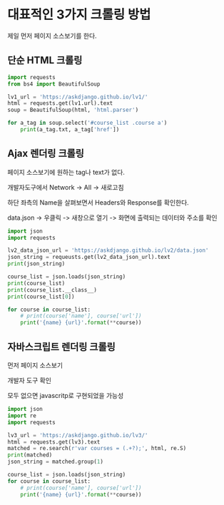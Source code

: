 # 대표적인 3가지 크롤링 방법

제일 먼저 페이지 소스보기를 한다.

## 단순 HTML 크롤링

```py
import requests
from bs4 import BeautifulSoup

lv1_url = 'https://askdjango.github.io/lv1/'
html = requests.get(lv1.url).text
soup = BeautifulSoup(html, 'html.parser')

for a_tag in soup.select('#course_list .course a')
    print(a_tag.txt, a_tag['href'])
```

## Ajax 렌더링 크롤링

페이지 소스보기에 원하는 tag나 text가 없다.

개발자도구에서 Network -> All -> 새로고침

하단 좌측의 Name을 살펴보면서 Headers와 Response를 확인한다.

data.json -> 우클릭 -> 새창으로 열기 -> 화면에 출력되는 데이터와 주소를 확인

```py
import json
import requests

lv2_data_json_url = 'https://askdjango.github.io/lv2/data.json'
json_string = requeusts.get(lv2_data_json_url).text
print(json_string)

course_list = json.loads(json_string)
print(course_list)
print(course_list.__class__)
print(course_list[0])

for course in course_list:
    # print(course['name'], course['url'])
    print('{name} {url}'.format(**course))
```

## 자바스크립트 렌더링 크롤링

먼저 페이지 소스보기

개발자 도구 확인

모두 없으면 javascritp로 구현되었을 가능성

```py
import json
import re
import requests

lv3_url = 'https://askdjango.github.io/lv3/'
html = requests.get(lv3).text
matched = re.search(r'var courses = (.+?);', html, re.S)
print(matched)
json_string = matched.group(1)

course_list = json.loads(json_string)
for course in course_list:
    # print(course['name'], course['url'])
    print('{name} {url}'.format(**course))
```
